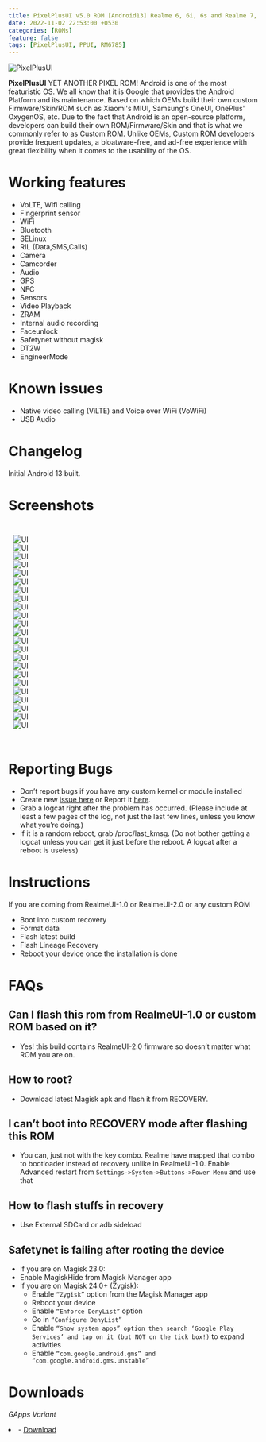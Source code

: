 ```yaml
---
title: PixelPlusUI v5.0 ROM [Android13] Realme 6, 6i, 6s and Realme 7, Narzo 20 Pro, Narzo 30 4G (G90T Series) (RM6785) [OFFICIAL]
date: 2022-11-02 22:53:00 +0530
categories: [ROMs]
feature: false
tags: [PixelPlusUI, PPUI, RM6785]
---
```


![PixelPlusUI](/img/ppui_5.0/PPUI_A13.webp)

**PixelPlusUI** YET ANOTHER PIXEL ROM!
Android is one of the most featuristic OS. We all know that it is Google that provides the Android Platform and its maintenance. Based on which OEMs build their own custom Firmware/Skin/ROM such as Xiaomi's MIUI, Samsung's OneUI, OnePlus' OxygenOS, etc. Due to the fact that Android is an open-source platform, developers can build their own ROM/Firmware/Skin and that is what we commonly refer to as Custom ROM. Unlike OEMs, Custom ROM developers provide frequent updates, a bloatware-free, and ad-free experience with great flexibility when it comes to the usability of the OS.

# Working features
* VoLTE, Wifi calling
* Fingerprint sensor
* WiFi 
* Bluetooth
* SELinux
* RIL (Data,SMS,Calls)
* Camera
* Camcorder
* Audio
* GPS
* NFC
* Sensors
* Video Playback
* ZRAM
* Internal audio recording
* Faceunlock
* Safetynet without magisk
* DT2W
* EngineerMode

# Known issues

- Native video calling (ViLTE) and Voice over WiFi (VoWiFi)
- USB Audio

# Changelog

Initial Android 13 built.


# Screenshots 
<style> .screenshot {
  border-radius: 10px;
  margin: 10px;
  display: inline-block;
  width: 282px;
}
</style>
<div class="screenshot">

  ![UI](/img/ppui_5.0/01.jpg)   
  ![UI](/img/ppui_5.0/02.jpg)  
  ![UI](/img/ppui_5.0/03.jpg)  
  ![UI](/img/ppui_5.0/04.jpg)  
  ![UI](/img/ppui_5.0/05.jpg)  
  ![UI](/img/ppui_5.0/06.jpg)  
  ![UI](/img/ppui_5.0/07.jpg)  
  ![UI](/img/ppui_5.0/09.jpg)  
  ![UI](/img/ppui_5.0/10.jpg)  
  ![UI](/img/ppui_5.0/11.jpg)  
  ![UI](/img/ppui_5.0/12.jpg)  
  ![UI](/img/ppui_5.0/13.jpg)  
  ![UI](/img/ppui_5.0/14.jpg)  
  ![UI](/img/ppui_5.0/15.jpg)  
  ![UI](/img/ppui_5.0/16.jpg)  
  ![UI](/img/ppui_5.0/17.jpg)  
  ![UI](/img/ppui_5.0/18.jpg)  
  ![UI](/img/ppui_5.0/19.jpg)  
  ![UI](/img/ppui_5.0/20.jpg)  
  ![UI](/img/ppui_5.0/21.jpg)  
  ![UI](/img/ppui_5.0/22.jpg)  
  ![UI](/img/ppui_5.0/23.jpg)  
  ![UI](/img/ppui_5.0/24.jpg)  
</div>

# Reporting Bugs
- Don’t report bugs if you have any custom kernel or module installed
- Create new [issue here](https://github.com/iamthecloverly/android_device_realme_RM6785) or Report it [here](https://t.me/SriBalajiHub).
- Grab a logcat right after the problem has occurred. (Please include at least a few pages of the log, not just the last few lines, unless you know what you’re doing.)
- If it is a random reboot, grab /proc/last_kmsg. (Do not bother getting a logcat unless you can get it just before the reboot. A logcat after a reboot is useless)

# Instructions
If you are coming from RealmeUI-1.0 or RealmeUI-2.0 or any custom ROM
- Boot into custom recovery
- Format data
- Flash latest build
- Flash Lineage Recovery
- Reboot your device once the installation is done

# FAQs

## Can I flash this rom from RealmeUI-1.0 or custom ROM based on it?
- Yes! this build contains RealmeUI-2.0 firmware so doesn’t matter what ROM you are on.

## How to root?
- Download latest Magisk apk and flash it from RECOVERY.

## I can’t boot into RECOVERY mode after flashing this ROM

- You can, just not with the key combo. Realme have mapped that combo to bootloader instead of recovery unlike in RealmeUI-1.0.
Enable Advanced restart from `Settings->System->Buttons->Power Menu` and use that

## How to flash stuffs in recovery
- Use External SDCard or adb sideload

## Safetynet is failing after rooting the device
- If you are on Magisk 23.0:
- Enable MagiskHide from Magisk Manager app
- If you are on Magisk 24.0+ (Zygisk):
    - Enable `“Zygisk”` option from the Magisk Manager app
    - Reboot your device
    - Enable `“Enforce DenyList”` option
    - Go in `“Configure DenyList”`
    - Enable `“Show system apps” option then search ‘Google Play Services’ and tap on it (but NOT on the tick box!)` to expand activities
    - Enable `“com.google.android.gms” and “com.google.android.gms.unstable”`

# Downloads
*GApps Variant*<li> - [Download](https://ppui.site/download) 
